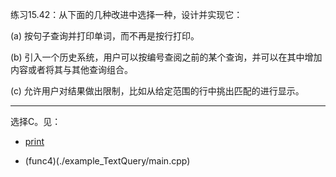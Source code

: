 练习15.42：从下面的几种改进中选择一种，设计并实现它：

(a) 按句子查询并打印单词，而不再是按行打印。

(b) 引入一个历史系统，用户可以按编号查阅之前的某个查询，并可以在其中增加内容或者将其与其他查询组合。

(c) 允许用户对结果做出限制，比如从给定范围的行中挑出匹配的进行显示。

---

选择C。见：

- [print](./example_TextQuery/QueryResult.cpp)

- (func4)(./example_TextQuery/main.cpp)
